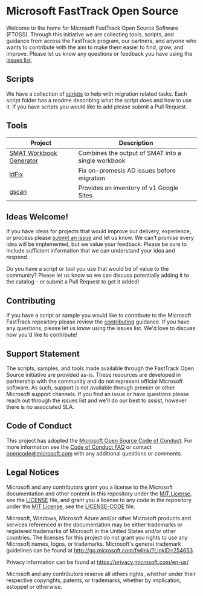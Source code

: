 # Microsoft FastTrack Open Source
Welcome to the home for Microsoft FastTrack Open Source Software (FTOSS). Through this initiative we are collecting tools, scripts, and guidance from across the FastTrack program, our partners, and anyone who wants to contribute with the aim to make them easier to find, grow, and improve. Please let us know any questions or feedback you have using the [issues list](https://github.com/Microsoft/FastTrack/issues).

## Scripts

We have a collection of [scripts](scripts) to help with migration related tasks. Each script folder has a readme describing what the script does and how to use it. If you have scripts you would like to add please submit a Pull Request.

## Tools

|Project|Description
|----|--------------------------
|[SMAT Workbook Generator](https://github.com/Microsoft/fasttrack-smat-workbook-generator)|Combines the output of SMAT into a single workbook|
|[IdFix](https://github.com/Microsoft/idfix)|Fix on-premesis AD issues before migration|
|[gscan](https://github.com/microsoft/FastTrack/tree/master/tools/gsuite-scanner)|Provides an inventory of v1 Google Sites|

## Ideas Welcome!

If you have ideas for projects that would improve our delivery, experience, or process please [submit an issue](https://github.com/Microsoft/FastTrack/issues) and let us know. We can't promise every idea will be implemented, but we value your feedback. Please be sure to include sufficient information that we can understand your idea and respond.

Do you have a script or tool you use that would be of value to the community? Please let us know so we can discuss potentially adding it to the catalog - or submit a Pull Request to get it added!

## Contributing

If you have a script or sample you would like to contribute to the Microsoft FastTrack repository please review the [contributing](CONTRIBUTING.md) guidance. If you have any questions, please let us know using the issues list. We'd love to discuss how you'd like to contribute!

## Support Statement

The scripts, samples, and tools made available through the FastTrack Open Source initiative are provided as-is. These resources are developed in partnership with the community and do not represent official Microsoft software. As such, support is not available through premier or other Microsoft support channels. If you find an issue or have questions please reach out through the issues list and we'll do our best to assist, however there is no associated SLA.

## Code of Conduct

This project has adopted the [Microsoft Open Source Code of Conduct](https://opensource.microsoft.com/codeofconduct/).
For more information see the [Code of Conduct FAQ](https://opensource.microsoft.com/codeofconduct/faq/) or
contact [opencode@microsoft.com](mailto:opencode@microsoft.com) with any additional questions or comments.

## Legal Notices

Microsoft and any contributors grant you a license to the Microsoft documentation and other content in this repository under the [MIT License](https://opensource.org/licenses/MIT), see the [LICENSE](LICENSE) file, and grant you a license to any code in the repository under the [MIT License](https://opensource.org/licenses/MIT), see the [LICENSE-CODE](LICENSE-CODE) file.

Microsoft, Windows, Microsoft Azure and/or other Microsoft products and services referenced in the documentation may be either trademarks or registered trademarks of Microsoft in the United States and/or other countries. The licenses for this project do not grant you rights to use any Microsoft names, logos, or trademarks. Microsoft's general trademark guidelines can be found at http://go.microsoft.com/fwlink/?LinkID=254653.

Privacy information can be found at https://privacy.microsoft.com/en-us/

Microsoft and any contributors reserve all others rights, whether under their respective copyrights, patents,
or trademarks, whether by implication, estoppel or otherwise.
